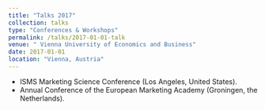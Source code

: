 ```yaml
---
title: "Talks 2017"
collection: talks
type: "Conferences & Workshops"
permalink: /talks/2017-01-01-talk
venue: " Vienna University of Economics and Business"
date: 2017-01-01
location: "Vienna, Austria"
---
```


* ISMS Marketing Science Conference (Los Angeles, United States).
* Annual Conference of the European Marketing Academy (Groningen, the Netherlands).
